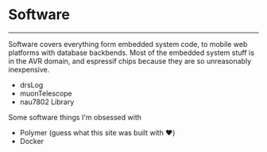# Software
---
Software covers everything form embedded system code, to mobile web platforms with database backbends. Most of the embedded system stuff is in the AVR domain, and espressif chips because they are so unreasonably inexpensive.
  - drsLog
  - muonTelescope
  - nau7802 Library

Some software things I'm obsessed with
  - Polymer (guess what this site was built with ️❤️)
  - Docker 